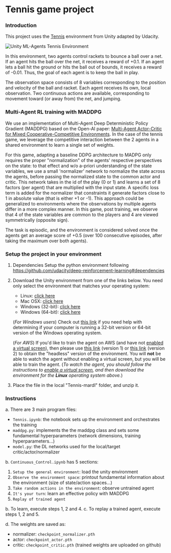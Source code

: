 [//]: # (Image References)

[image1]: https://video.udacity-data.com/topher/2018/May/5af7955a_tennis/tennis.png "Trained Agent"

# Tennis game project

### Introduction

This project uses the [Tennis](https://github.com/Unity-Technologies/ml-agents/blob/master/docs/Learning-Environment-Examples.md#tennis) environment from Unity adapted by Udacity.

![Unity ML-Agents Tennis Environment][image1]

In this environment, two agents control rackets to bounce a ball over a net. If an agent hits the ball over the net, it receives a reward of +0.1.  If an agent lets a ball hit the ground or hits the ball out of bounds, it receives a reward of -0.01.  Thus, the goal of each agent is to keep the ball in play.

The observation space consists of 8 variables corresponding to the position and velocity of the ball and racket. Each agent receives its own, local observation.  Two continuous actions are available, corresponding to movement toward (or away from) the net, and jumping. 

### Multi-Agent RL training with MADDPG

We use an implementation of Multi-Agent Deep Deterministic Policy Gradient (MADDPG) based on the Open-AI paper: [Multi-Agent Actor-Critic for Mixed Cooperative-Competitive Environments](https://arxiv.org/pdf/1706.02275.pdf). In the case of the tennis game,
we leverage the competitive interaction between the 2 agents in a shared environment to learn a single set of weights.

For this game, adapting a baseline DDPG architecture to MADPG only requires the proper "normalization" of the agents' respective
perspectives on the state: to that effect and w/o a-priori understanding of the state variables, we use a small 'normalizer' network to normalize the state across the agents, before passing the normalized state to the common actor and critic. This network takes in the id of the play (0 or 1) and learns a set of 8 factors (per agent) that are multiplied with the input state. A specific loss term is added for the normalizer that constraints it generate factors close to 1 in absolute value (that is either +1 or -1). This approach could be generalized to environments where the observations by multiple agents differ in a more complex manner. In this game, post training, we observe that 4 of the state variables are common to the players and 4 are viewed symmetrically (opposite sign).

The task is episodic, and the environment is considered solved once the agents get an average score of +0.5 (over 100 consecutive episodes, after taking the maximum over both agents).

###  Setup the project in your environment

1. Dependencies
   Setup the python environment following https://github.com/udacity/deep-reinforcement-learning#dependencies

2. Download the Unity environment from one of the links below. 
   You need only select the environment that matches your operating system:
    - Linux: [click here](https://s3-us-west-1.amazonaws.com/udacity-drlnd/P3/Tennis/Tennis_Linux.zip)
    - Mac OSX: [click here](https://s3-us-west-1.amazonaws.com/udacity-drlnd/P3/Tennis/Tennis.app.zip)
    - Windows (32-bit): [click here](https://s3-us-west-1.amazonaws.com/udacity-drlnd/P3/Tennis/Tennis_Windows_x86.zip)
    - Windows (64-bit): [click here](https://s3-us-west-1.amazonaws.com/udacity-drlnd/P3/Tennis/Tennis_Windows_x86_64.zip)
    
    (_For Windows users_) Check out [this link](https://support.microsoft.com/en-us/help/827218/how-to-determine-whether-a-computer-is-running-a-32-bit-version-or-64) if you need help with determining if your computer is running a 32-bit version or 64-bit version of the Windows operating system.

    (_For AWS_) If you'd like to train the agent on AWS (and have not [enabled a virtual screen](https://github.com/Unity-Technologies/ml-agents/blob/master/docs/Training-on-Amazon-Web-Service.md)), then please use [this link](https://s3-us-west-1.amazonaws.com/udacity-drlnd/P2/Reacher/one_agent/Reacher_Linux_NoVis.zip) (version 1) or [this link](https://s3-us-west-1.amazonaws.com/udacity-drlnd/P2/Reacher/Reacher_Linux_NoVis.zip) (version 2) to obtain the "headless" version of the environment.  You will **not** be able to watch the agent without enabling a virtual screen, but you will be able to train the agent.  (_To watch the agent, you should follow the instructions to [enable a virtual screen](https://github.com/Unity-Technologies/ml-agents/blob/master/docs/Training-on-Amazon-Web-Service.md), and then download the environment for the **Linux** operating system above._)

3. Place the file in the local "Tennis-mardl" folder, and unzip it. 

### Instructions

a. There are 3 main program files:
- `Tennis.ipynb`: the notebook sets up the environment and orchestrates the training
- `maddpg.py`: implements the the maddpg class and sets some fundamental hyperparameters (network dimensions, training hyperparameters...)
- `model.py`: the DL networks used for the local/target critic/actor/normalizer

b. `Continuous_Control.ipynb` has 5 sections:
  1. `Setup the general environment`: load the unity environment
  2. `Observe the environment space`: printout fundamental information about the environment (size of state/action spaces...)
  3. `Take random actions in the environment`: observe untrained agent
  4. `It's your turn`: learn an effective policy with MADDPG
  5. `Replay of trained agent`

b. To learn, execute steps 1, 2 and 4.
c. To replay a trained agent, execute steps 1, 2 and 5.

d. The weights are saved as:
- normalizer: `checkpoint_normalizer.pth`
- actor: `checkpoint_actor.pth`
- critic: `checkpoint_critic.pth`
(trained weights are uploaded on github)

